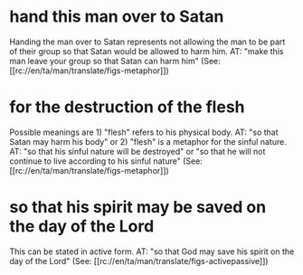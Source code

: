 # hand this man over to Satan

Handing the man over to Satan represents not allowing the man to be part of their group so that Satan would be allowed to harm him. AT: "make this man leave your group so that Satan can harm him" (See: [[rc://en/ta/man/translate/figs-metaphor]])

# for the destruction of the flesh

Possible meanings are 1) "flesh" refers to his physical body. AT: "so that Satan may harm his body" or  2) "flesh" is a metaphor for the sinful nature. AT: "so that his sinful nature will be destroyed" or "so that he will not continue to live according to his sinful nature" (See: [[rc://en/ta/man/translate/figs-metaphor]])

# so that his spirit may be saved on the day of the Lord

This can be stated in active form. AT: "so that God may save his spirit on the day of the Lord" (See: [[rc://en/ta/man/translate/figs-activepassive]])

